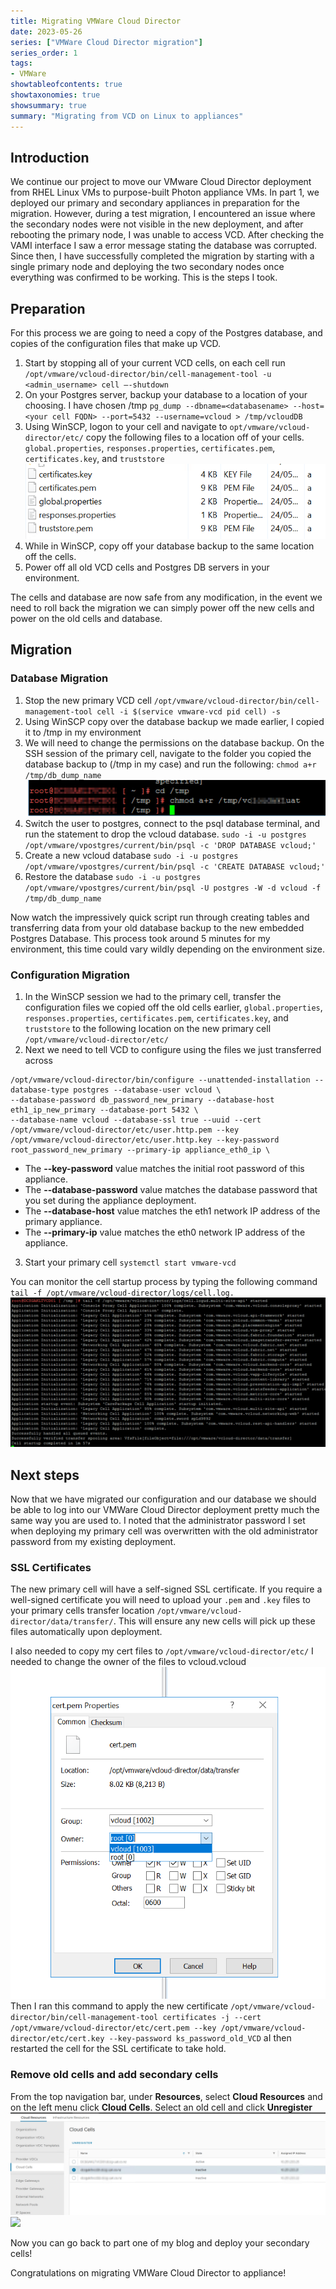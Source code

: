 ```yaml
---
title: Migrating VMWare Cloud Director
date: 2023-05-26
series: ["VMWare Cloud Director migration"]
series_order: 1
tags:
- VMWare
showtableofcontents: true
showtaxonomies: true
showsummary: true
summary: "Migrating from VCD on Linux to appliances"
---
```


## Introduction
We continue our project to move our VMware Cloud Director deployment from RHEL Linux VMs to purpose-built Photon appliance VMs. In part 1, we deployed our primary and secondary appliances in preparation for the migration. However, during a test migration, I encountered an issue where the secondary nodes were not visible in the new deployment, and after rebooting the primary node, I was unable to access VCD.  After checking the VAMI interface I saw a error message stating the database was corrupted.
Since then, I have successfully completed the migration by starting with a single primary node and deploying the two secondary nodes once everything was confirmed to be working. This is the steps I took.

## Preparation
For this process we are going to need a copy of the Postgres database, and copies of the configuration files that make up VCD.

1. Start by stopping all of your current VCD cells, on each cell run 
`/opt/vmware/vcloud-director/bin/cell-management-tool -u <admin_username> cell –-shutdown`
2. On your Postgres server, backup your database to a location of your choosing. I have chosen /tmp
`pg_dump --dbname=<databasename> --host=<your cell FQDN> --port=5432 --username=vcloud > /tmp/vcloudDB`
3. Using WinSCP, logon to your cell and navigate to `opt/vmware/vcloud-director/etc/` copy the following files to a location off of your cells.
`global.properties`, `responses.properties`, `certificates.pem`, `certificates.key`, and `truststore` 
![](files.png)
4. While in WinSCP, copy off your database backup to the same location off the cells.
5. Power off all old VCD cells and Postgres DB servers in your environment.

The cells and database are now safe from any modification, in the event we need to roll back the migration we can simply power off the new cells and power on the old cells and database.

## Migration

### Database Migration
1. Stop the new primary VCD cell
`/opt/vmware/vcloud-director/bin/cell-management-tool cell -i $(service vmware-vcd pid cell) -s`
2. Using WinSCP copy over the database backup we made earlier, I copied it to /tmp in my environment
3. We will need to change the permissions on the database backup. On the SSH session of the primary cell, navigate to the folder you copied the database backup to (/tmp in my case) and run the following:
`chmod a+r /tmp/db_dump_name`
![](chmod.png)
4. Switch the user to postgres, connect to the psql database terminal, and run the statement to drop the vcloud database.
`sudo -i -u postgres /opt/vmware/vpostgres/current/bin/psql -c 'DROP DATABASE vcloud;'`
5. Create a new vcloud database
`sudo -i -u postgres /opt/vmware/vpostgres/current/bin/psql -c 'CREATE DATABASE vcloud;'`
6. Restore the database
`sudo -i -u postgres /opt/vmware/vpostgres/current/bin/psql -U postgres -W -d vcloud -f /tmp/db_dump_name`

Now watch the impressively quick script run through creating tables and transferring data from your old database backup to the new embedded Postgres Database. This process took around 5 minutes for my environment, this time could vary wildly depending on the environment size.

### Configuration Migration
1. In the WinSCP session we had to the primary cell, transfer the configuration files we copied off the old cells earlier,   `global.properties`, `responses.properties`, `certificates.pem`, `certificates.key`, and `truststore` to the following location on the new primary cell
`/opt/vmware/vcloud-director/etc/`
2. Next we need to tell VCD to configure using the files we just transferred across
```
/opt/vmware/vcloud-director/bin/configure --unattended-installation --database-type postgres --database-user vcloud \
--database-password db_password_new_primary --database-host eth1_ip_new_primary --database-port 5432 \
--database-name vcloud --database-ssl true --uuid --cert /opt/vmware/vcloud-director/etc/user.http.pem --key /opt/vmware/vcloud-director/etc/user.http.key --key-password root_password_new_primary --primary-ip appliance_eth0_ip \
```
* The **--key-password** value matches the initial root password of this appliance.
* The **--database-password** value matches the database password that you set during the appliance deployment.
* The **--database-host** value matches the eth1 network IP address of the primary appliance.
* The **--primary-ip** value matches the eth0 network IP address of the appliance.

3. Start your primary cell
`systemctl start vmware-vcd`

You can monitor the cell startup process by typing the following command
`tail -f /opt/vmware/vcloud-director/logs/cell.log.`
![](logs.png)

## Next steps
Now that we have migrated our configuration and our database we should be able to log into our VMWare Cloud Director deployment pretty much the same way you are used to. I noted that the administrator password I set when deploying my primary cell was overwritten with the old administrator password from my existing deployment.

### SSL Certificates
The new primary cell will have a self-signed SSL certificate. If you require a well-signed certificate you will need to upload your `.pem` and `.key` files to your primary cells transfer location 
`/opt/vmware/vcloud-director/data/transfer/`. This will ensure any new cells will pick up these files automatically upon deployment.

I also needed to copy my cert files to 
`/opt/vmware/vcloud-director/etc/` 
I needed to change the owner of the files to vcloud.vcloud
![](vclouduser1.png)
Then I ran this command to apply the new certificate 
`/opt/vmware/vcloud-director/bin/cell-management-tool certificates -j --cert /opt/vmware/vcloud-director/etc/cert.pem --key /opt/vmware/vcloud-director/etc/cert.key --key-password ks_password_old_VCD`
aI then restarted the cell for the SSL certificate to take hold.

### Remove old cells and add secondary cells
From the top navigation bar, under **Resources**, select **Cloud Resources** and on the left menu click **Cloud Cells**. Select an old cell and click **Unregister**
![](unregister.png)
![](unregispng)

Now you can go back to part one of my blog and deploy your secondary cells!

Congratulations on migrating VMWare Cloud Director to appliance!